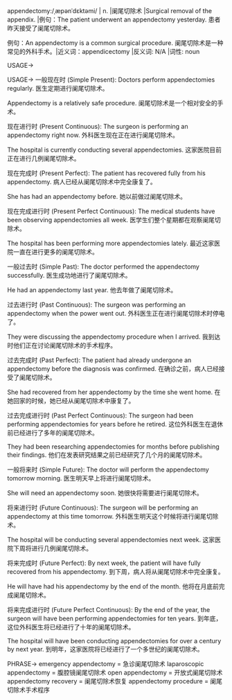 appendectomy:/ˌæpənˈdɛktəmi/ | n. |阑尾切除术 |Surgical removal of the appendix. |例句：The patient underwent an appendectomy yesterday. 患者昨天接受了阑尾切除术。

例句：An appendectomy is a common surgical procedure. 阑尾切除术是一种常见的外科手术。|近义词：appendicectomy |反义词: N/A |词性: noun

USAGE->

USAGE->
一般现在时 (Simple Present):
Doctors perform appendectomies regularly. 医生定期进行阑尾切除术。

Appendectomy is a relatively safe procedure.  阑尾切除术是一个相对安全的手术。


现在进行时 (Present Continuous):
The surgeon is performing an appendectomy right now.  外科医生现在正在进行阑尾切除术。

The hospital is currently conducting several appendectomies. 这家医院目前正在进行几例阑尾切除术。


现在完成时 (Present Perfect):
The patient has recovered fully from his appendectomy. 病人已经从阑尾切除术中完全康复了。

She has had an appendectomy before. 她以前做过阑尾切除术。


现在完成进行时 (Present Perfect Continuous):
The medical students have been observing appendectomies all week.  医学生们整个星期都在观察阑尾切除术。

The hospital has been performing more appendectomies lately. 最近这家医院一直在进行更多的阑尾切除术。


一般过去时 (Simple Past):
The doctor performed the appendectomy successfully. 医生成功地进行了阑尾切除术。

He had an appendectomy last year. 他去年做了阑尾切除术。


过去进行时 (Past Continuous):
The surgeon was performing an appendectomy when the power went out.  外科医生正在进行阑尾切除术时停电了。

They were discussing the appendectomy procedure when I arrived. 我到达时他们正在讨论阑尾切除术的手术程序。



过去完成时 (Past Perfect):
The patient had already undergone an appendectomy before the diagnosis was confirmed. 在确诊之前，病人已经接受了阑尾切除术。

She had recovered from her appendectomy by the time she went home.  在她回家的时候，她已经从阑尾切除术中康复了。


过去完成进行时 (Past Perfect Continuous):
The surgeon had been performing appendectomies for years before he retired.  这位外科医生在退休前已经进行了多年的阑尾切除术。

They had been researching appendectomies for months before publishing their findings. 他们在发表研究结果之前已经研究了几个月的阑尾切除术。


一般将来时 (Simple Future):
The doctor will perform the appendectomy tomorrow morning. 医生明天早上将进行阑尾切除术。

She will need an appendectomy soon. 她很快将需要进行阑尾切除术。


将来进行时 (Future Continuous):
The surgeon will be performing an appendectomy at this time tomorrow.  外科医生明天这个时候将进行阑尾切除术。

The hospital will be conducting several appendectomies next week. 这家医院下周将进行几例阑尾切除术。


将来完成时 (Future Perfect):
By next week, the patient will have fully recovered from his appendectomy. 到下周，病人将从阑尾切除术中完全康复。

He will have had his appendectomy by the end of the month. 他将在月底前完成阑尾切除术。


将来完成进行时 (Future Perfect Continuous):
By the end of the year, the surgeon will have been performing appendectomies for ten years. 到年底，这位外科医生将已经进行了十年的阑尾切除术。

The hospital will have been conducting appendectomies for over a century by next year. 到明年，这家医院将已经进行了一个多世纪的阑尾切除术。



PHRASE->
emergency appendectomy = 急诊阑尾切除术
laparoscopic appendectomy = 腹腔镜阑尾切除术
open appendectomy = 开放式阑尾切除术
appendectomy recovery = 阑尾切除术恢复
appendectomy procedure = 阑尾切除术手术程序
